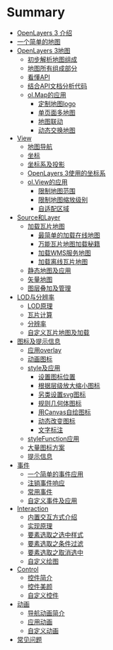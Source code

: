 # Summary
* [OpenLayers 3 介绍](ch01/index.md)
* [一个简单的地图](ch02/index.md)
* [OpenLayers 3地图](ch03/index.md)
	* [初步解析地图组成](ch03/03-01.md)
	* [地图所有组成部分](ch03/03-02.md)
	* [看懂API](ch03/03-03.md)
	* [结合API文档分析代码](ch03/03-04.md)
	* [ol.Map的应用](ch03/03-05.md)
		* [定制地图logo](ch03/03-06.md)
		* [单页面多地图](ch03/03-07.md)
		* [地图联动](ch03/03-08.md)
		* [动态交换地图](ch03/03-09.md)
* [View](ch04/index.md)
	* [地图导航](ch04/04-01.md)
	* [坐标](ch04/04-02.md)
	* [坐标系及投影](ch04/04-03.md)
	* [OpenLayers 3使用的坐标系](ch04/04-04.md)
	* [ol.View的应用](ch04/04-05.md)
		* [限制地图范围](ch04/04-06.md)
		* [限制地图缩放级别](ch04/04-07.md)
		* [自适配区域](ch04/04-08.md)
* [Source和Layer](ch05/index.md)
	* [加载瓦片地图](ch05/05-01.md)
		* [最简单的加载在线地图](ch05/05-02.md)
		* [万能瓦片地图加载秘籍](ch05/05-03.md)
		* [加载WMS服务地图]()
		* [加载离线瓦片地图]()
	* [静态地图及应用]()
	* [矢量地图]()
	* [图层叠加及管理]()
* [LOD与分辨率](ch06/index.md)
	* [LOD原理](ch06/06-01.md)
	* [瓦片计算](ch06/06-02.md)
	* [分辨率](ch06/06-03.md)
	* [自定义瓦片地图及加载](ch06/06-04.md)
* [图标及提示信息](ch07/index.md)
	* [应用overlay](ch07/07-01.md)
	* [动画图标](ch07/07-02.md)
	* [style及应用](ch07/07-03.md)
		* [设置图标位置](ch07/07-03-01.md)
		* [根据层级放大缩小图标](ch07/07-03-02.md)
		* [另类设置svg图标](ch07/07-03-03.md)
		* [规则几何体图标](ch07/07-03-04.md)
		* [用Canvas自绘图标](ch07/07-03-05.md)
		* [动态改变图标](ch07/07-03-06.md)
		* [文字标注](ch07/07-03-07.md)
	* [styleFunction应用](ch07/07-04.md)
	* [大量图标方案](ch07/07-05.md)
	* [提示信息](ch07/07-06.md)
* [事件](ch08/index.md)
	* [一个简单的事件应用](ch08/08-01.md)
	* [注销事件响应](ch08/08-02.md)
	* [常用事件](ch08/08-03.md)
	* [自定义事件及应用](ch08/08-05.md)
* [Interaction](ch09/index.md)
	* [内置交互方式介绍](ch09/09-01.md)
	* [实现原理](ch09/09-02.md)
	* [要素选取之选中样式](ch09/09-03.md)
	* [要素选取之条件过滤](ch09/09-04.md)
	* [要素选取之取消选中](ch09/09-05.md)
	* [自定义绘图]()
* [Control](ch10/index.md)
	* [控件简介]()
	* [控件美颜]()
	* [自定义控件]()
* [动画](ch11/index.md)
	* [导航动画简介]()
	* [应用动画]()
	* [自定义动画]()
* [常见问题](ch12/index.md)